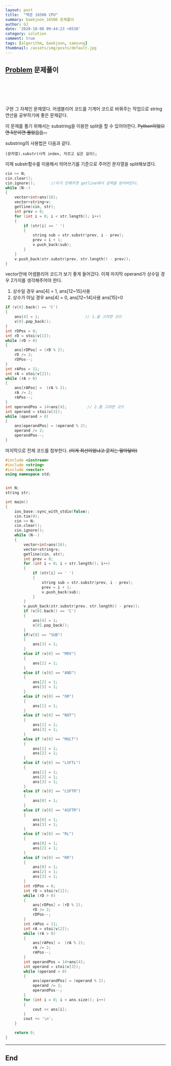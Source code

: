 ```yaml
---
layout: post
title:  "백준 16506 CPU"
summary: baekjoon_16506 문제풀이
author: GJ
date: '2020-10-08 09:44:23 +0530'
category: solution
comment: true
tags: [algorithm, baekjoon, samsung]
thumbnail: /assets/img/posts/default.jpg
---
```


## [Problem](https://www.acmicpc.net/problem/16506) 문제풀이

#  　

구현 그 자체인 문제였다. 어셈블리어 코드를 기계어 코드로 바꿔주는 작업으로 string 연산을 공부하기에 좋은 문제같다.

이 문제를 풀기 위해서는 substring을 이용한 split을 할 수 있어야한다. ~~Python이었으면 5분이면 풀었읍읍...~~

substring의 사용법은 다음과 같다.

    (문자열).substr(시작 index, 자르고 싶은 길이);

이제 substr함수를 이용해서 띄어쓰기를 기준으로 주어진 문자열을 split해보겠다.

```cpp
cin >> N;
cin.clear();
cin.ignore();       //이거 안해주면 getline에서 공백을 받아버린다.
while (N--)
{
    vector<int>ans(16);
    vector<string>v;
    getline(cin, str);
    int prev = 0;
    for (int i = 0; i < str.length(); i++)
    {
        if (str[i] == ' ')
        {
            string sub = str.substr(prev, i - prev);
            prev = i + 1;
            v.push_back(sub);
        }
    }
    v.push_back(str.substr(prev, str.length() - prev));
}
```

vector안에 어셈블리어 코드가 보기 좋게 들어갔다. 이제 마지막 operand가 상수일 경우 2가지를 생각해주어야 한다.

1. 상수일 경우 ans[4] = 1, ans[12~15]사용
2. 상수가 아닐 경우 ans[4] = 0, ans[12~14]사용 ans[15]=0

```cpp
if (v[0].back() == 'C')
{
    ans[4] = 1;                    // 1.을 고려한 코드
    v[0].pop_back();
}
int rDPos = 8;
int rD = stoi(v[1]);
while (rD > 0)
{
    ans[rDPos] = (rD % 2);
    rD /= 2;
    rDPos--;
}
int rAPos = 11;
int rA = stoi(v[2]);
while (rA > 0)
{
    ans[rAPos] =  (rA % 2);
    rA /= 2;
    rAPos--;
}
int operandPos = 14+ans[4];         // 2.를 고려한 코드
int operand = stoi(v[3]);
while (operand > 0)
{
    ans[operandPos] = (operand % 2);
    operand /= 2;
    operandPos--;
}
```

마지막으로 전체 코드를 첨부한다. ~~(이게 최선이었냐고 묻지는 말아달라)~~

```cpp
#include <iostream>
#include <string>
#include <vector>
using namespace std;


int N;
string str;

int main()
{
	ios_base::sync_with_stdio(false);
	cin.tie(0);
	cin >> N;
	cin.clear();
	cin.ignore();
	while (N--)
	{
		vector<int>ans(16);
		vector<string>v;
		getline(cin, str);
		int prev = 0;
		for (int i = 0; i < str.length(); i++)
		{
			if (str[i] == ' ')
			{
				string sub = str.substr(prev, i - prev);
				prev = i + 1;
				v.push_back(sub);
			}
		}
		v.push_back(str.substr(prev, str.length() - prev));
		if (v[0].back() == 'C')
		{
			ans[4] = 1;
			v[0].pop_back();
		}
		if(v[0] == "SUB")
		{
			ans[3] = 1;
		}
		else if (v[0] == "MOV")
		{
			ans[2] = 1;
		}
		else if (v[0] == "AND")
		{
			ans[2] = 1;
			ans[3] = 1;
		}
		else if (v[0] == "OR")
		{
			ans[1] = 1;
		}
		else if (v[0] == "NOT")
		{
			ans[1] = 1;
			ans[3] = 1;
		}
		else if (v[0] == "MULT")
		{
			ans[1] = 1;
			ans[2] = 1;
		}
		else if (v[0] == "LSFTL")
		{
			ans[1] = 1;
			ans[2] = 1;
			ans[3] = 1;
		}
		else if (v[0] == "LSFTR")
		{
			ans[0] = 1;
		}
		else if (v[0] == "ASFTR")
		{
			ans[0] = 1;
			ans[3] = 1;
		}
		else if (v[0] == "RL")
		{
			ans[0] = 1;
			ans[2] = 1;
		}
		else if (v[0] == "RR")
		{
			ans[0] = 1;
			ans[2] = 1;
			ans[3] = 1;
		}
		int rDPos = 8;
		int rD = stoi(v[1]);
		while (rD > 0)
		{
			ans[rDPos] = (rD % 2);
			rD /= 2;
			rDPos--;
		}
		int rAPos = 11;
		int rA = stoi(v[2]);
		while (rA > 0)
		{
			ans[rAPos] =  (rA % 2);
			rA /= 2;
			rAPos--;
		}
		int operandPos = 14+ans[4];
		int operand = stoi(v[3]);
		while (operand > 0)
		{
			ans[operandPos] = (operand % 2);
			operand /= 2;
			operandPos--;
		}
		for (int i = 0; i < ans.size(); i++)
		{
			cout << ans[i];
		}
		cout << '\n';
	}

	return 0;
}
```

---
## End
